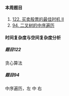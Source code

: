 #### 本周题目

1. [122. 买卖股票的最佳时机 II](https://leetcode-cn.com/problems/best-time-to-buy-and-sell-stock-ii/)
2. [94. 二叉树的中序遍历](https://leetcode-cn.com/problems/binary-tree-inorder-traversal/)




#### 时间复杂度与空间复杂度分析


##### 题目122
贪心算法

##### 题目94
中序遍历，左 中 右
